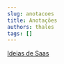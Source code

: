 ```yaml
---
slug: anotacoes
title: Anotações
authors: thales
tags: []
---
```


[Ideias de Saas](https://ideiasdesaas.com.br/)
